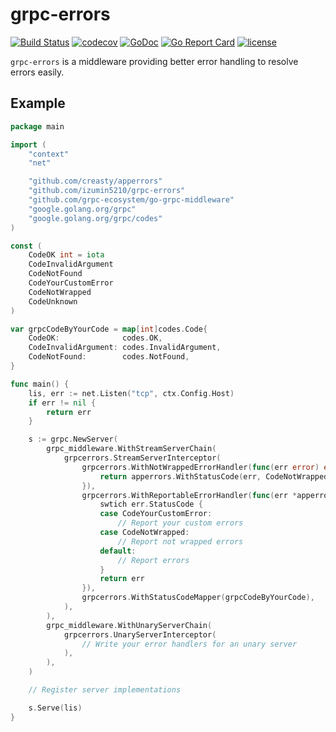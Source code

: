# grpc-errors
[![Build Status](https://travis-ci.org/izumin5210/grpc-errors.svg?branch=master)](https://travis-ci.org/izumin5210/grpc-errors)
[![codecov](https://codecov.io/gh/izumin5210/grpc-errors/branch/master/graph/badge.svg)](https://codecov.io/gh/izumin5210/grpc-errors)
[![GoDoc](https://godoc.org/github.com/izumin5210/grpc-errors?status.svg)](https://godoc.org/github.com/izumin5210/grpc-errors)
[![Go Report Card](https://goreportcard.com/badge/github.com/izumin5210/grpc-errors)](https://goreportcard.com/report/github.com/izumin5210/grpc-errors)
[![license](https://img.shields.io/github/license/izumin5210/grpc-errors.svg)](./LICENSE)

`grpc-errors` is a middleware providing better error handling to resolve errors easily.

## Example

```go
package main

import (
	"context"
	"net"

	"github.com/creasty/apperrors"
	"github.com/izumin5210/grpc-errors"
	"github.com/grpc-ecosystem/go-grpc-middleware"
	"google.golang.org/grpc"
	"google.golang.org/grpc/codes"
)

const (
	CodeOK int = iota
	CodeInvalidArgument
	CodeNotFound
	CodeYourCustomError
	CodeNotWrapped
	CodeUnknown
)

var grpcCodeByYourCode = map[int]codes.Code{
	CodeOK:              codes.OK,
	CodeInvalidArgument: codes.InvalidArgument,
	CodeNotFound:        codes.NotFound,
}

func main() {
	lis, err := net.Listen("tcp", ctx.Config.Host)
	if err != nil {
		return err
	}

	s := grpc.NewServer(
		grpc_middleware.WithStreamServerChain(
			grpcerrors.StreamServerInterceptor(
				grpcerrors.WithNotWrappedErrorHandler(func(err error) error {
					return apperrors.WithStatusCode(err, CodeNotWrapped)
				}),
				grpcerrors.WithReportableErrorHandler(func(err *apperrors.Error) error {
					swtich err.StatusCode {
					case CodeYourCustomError:
						// Report your custom errors
					case CodeNotWrapped:
						// Report not wrapped errors
					default:
						// Report errors
					}
					return err
				}),
				grpcerrors.WithStatusCodeMapper(grpcCodeByYourCode),
			),
		),
		grpc_middleware.WithUnaryServerChain(
			grpcerrors.UnaryServerInterceptor(
				// Write your error handlers for an unary server
			),
		),
	)

	// Register server implementations

	s.Serve(lis)
}
```
